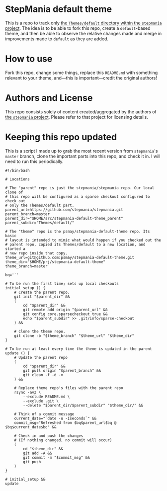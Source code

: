 
# StepMania default theme

This is a repo to track only [the `Themes/default` directory within the `stepmania` project](https://github.com/stepmania/stepmania/tree/master/Themes/default). The idea is to be able to fork this repo, create a `default`-based theme, and then be able to observe the relative changes made and merge in improvements made to `default` as they are added.

# How to use

Fork this repo, change some things, replace this `README.md` with something relevant to your theme, and—this is important—credit the original authors!

# Authors and License

This repo consists solely of content created/aggregated by the authors of [the `stepmania` project](https://github.com/stepmania/stepmania). Please refer to that project for licensing details.

# Keeping this repo updated

This is a script I made up to grab the most recent version from `stepmania`'s `master` branch, clone the important parts into this repo, and check it in. I will need to run this periodically.

	#!/bin/bash

	# Locations

	# The "parent" repo is just the stepmania/stepmania repo. Our local clone of
	# this repo will be configured as a sparse checkout configured to check out
	# only the Themes/default part.
	parent_url=https://github.com/stepmania/stepmania.git
	parent_branch=master
	parent_dir="$HOME/src/stepmania-default-theme_parent"
	parent_subdir="Themes/default/"

	# The "theme" repo is the psmay/stepmania-default-theme repo. Its basic
	# layout is intended to mimic what would happen if you checked out the
	# parent repo, copied its Themes/default to a new location, and started a
	# new repo inside that copy.
	theme_url=git@github.com:psmay/stepmania-default-theme.git
	theme_dir="$HOME/prj/stepmania-default-theme"
	theme_branch=master

	bq='`'

	# To be run the first time; sets up local checkouts
	initial_setup () {
		# Create the parent repo.
		git init "$parent_dir" &&
		(
			cd "$parent_dir" &&
			git remote add origin "$parent_url" &&
			git config core.sparsecheckout true &&
			echo "$parent_subdir" >> .git/info/sparse-checkout
		) &&

		# Clone the theme repo.
		git clone -b "$theme_branch" "$theme_url" "$theme_dir"
	}

	# To be run at least every time the theme is updated in the parent
	update () {
		# Update the parent repo
		(
			cd "$parent_dir" &&
			git pull origin "$parent_branch" &&
			git clean -f -d -x
		) &&

		# Replace theme repo's files with the parent repo
		rsync -avz \
			--exclude README.md \
			--exclude .git \
			--delete "$parent_dir/$parent_subdir" "$theme_dir/" &&

		# Think of a commit message
		current_date="`date -u -Iseconds`" &&
		commit_msg="Refreshed from $bq$parent_url$bq @ $bq$current_date$bq" &&

		# Check in and push the changes
		# (If nothing changed, no commit will occur)
		(
			cd "$theme_dir" &&
			git add -A &&
			git commit -m "$commit_msg" &&
			git push
		)
	}

	# initial_setup &&
	update

